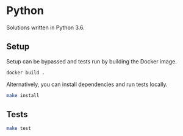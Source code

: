# Python

Solutions written in Python 3.6.

## Setup

Setup can be bypassed and tests run by building the Docker image.

```sh
docker build .
```

Alternatively, you can install dependencies and run tests locally.

```sh
make install
```

## Tests

```sh
make test
```
